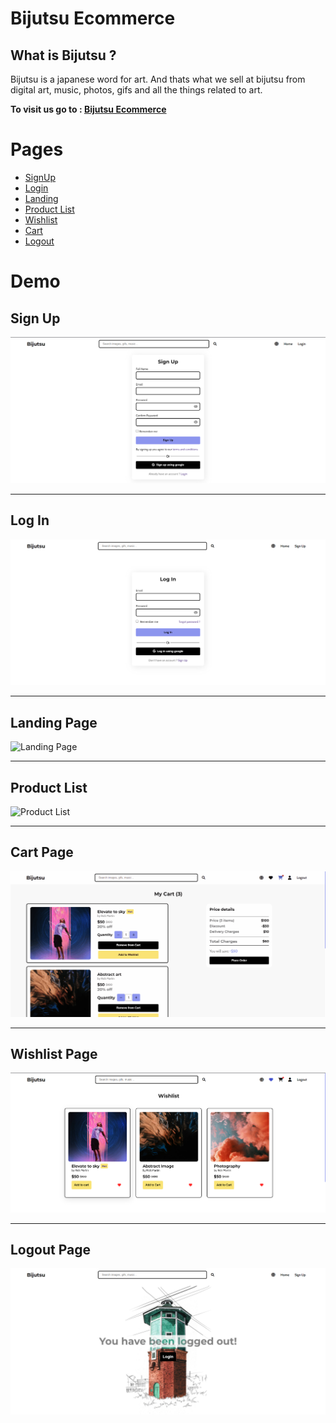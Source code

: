# **Bijutsu Ecommerce**

## What is Bijutsu ?

Bijutsu is a japanese word for art. And thats what we sell at bijutsu from digital art, music, photos, gifs and all the things related to art.

**To visit us go to : [Bijutsu Ecommerce](https://bijutsu.netlify.app/index.html 'Bijutsu Landing Page')**

# Pages

- [SignUp](https://bijutsu.netlify.app/pages/authentication/signup.html 'SignUp')
- [Login](https://bijutsu.netlify.app/pages/authentication/login.html 'LogIn')
- [Landing](https://bijutsu.netlify.app/index.html 'Bijutsu Landing Page')
- [Product List](https://bijutsu.netlify.app/pages/product_listing/product_listing.html 'Product List')
- [Wishlist](https://bijutsu.netlify.app/pages/wishlist/wishlist.html 'Wishlist')
- [Cart](https://bijutsu.netlify.app/pages/cart/cart.html 'Cart')
- [Logout](https://bijutsu.netlify.app/pages/logout/logout.html 'Logout')

# Demo

## Sign Up

![Sign Up](/assets/image/readme-ss/Signup.png)

---

## Log In

![Log In](/assets/image/readme-ss/Login.png)

---

## Landing Page

![Landing Page](/assets/image/readme-ss/landing-page.gif)

---

## Product List

![Product List](/assets/image/readme-ss/Product-list.gif)

---

## Cart Page

![Cart Page](/assets/image/readme-ss/cart.gif)

---

## Wishlist Page

![Wishlist Page](/assets/image/readme-ss/wishlist.png)

---

## Logout Page

![Logout Page](/assets/image/readme-ss/logout.png)
